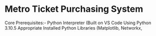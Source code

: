 # Metro Ticket Purchasing System

Core Prerequisites:-
Python Interpreter (Built on VS Code Using Python 3.10.5
Appropriate Installed Python Libraries (Matplotlib, Networkx,
